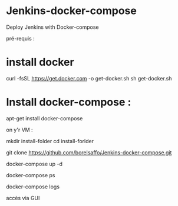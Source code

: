 # Jenkins-docker-compose
Deploy Jenkins with Docker-compose

pré-requis : 

# install docker 
curl -fsSL https://get.docker.com -o get-docker.sh
sh get-docker.sh

#  Install docker-compose : 
apt-get install docker-compose

on y'r VM : 

mkdir install-folder
cd install-forlder

git clone https://github.com/borelsaffo/Jenkins-docker-compose.git

docker-compose up -d

docker-compose ps

docker-compose logs

accès via GUI
